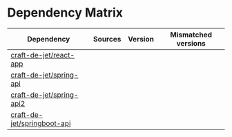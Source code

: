 # Dependency Matrix

Dependency | Sources | Version | Mismatched versions
---------- | ------- | ------- | -------------------
[craft-de-jet/react-app](https://github.com/craft-de-jet/react-app.git) |  | []() | 
[craft-de-jet/spring-api](https://github.com/craft-de-jet/spring-api.git) |  | []() | 
[craft-de-jet/spring-api2](https://github.com/craft-de-jet/spring-api2.git) |  | []() | 
[craft-de-jet/springboot-api](https://github.com/craft-de-jet/springboot-api.git) |  | []() | 
